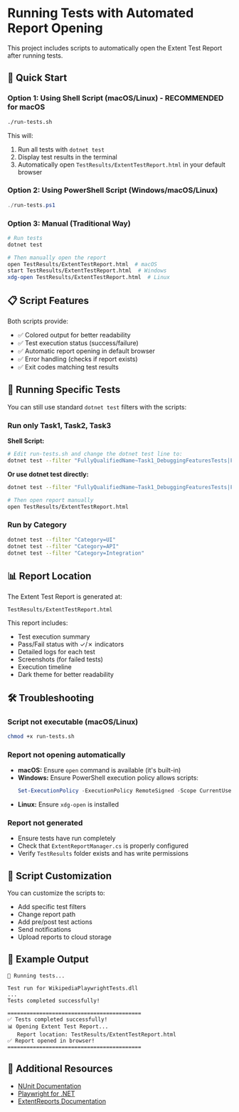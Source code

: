 # Running Tests with Automated Report Opening

This project includes scripts to automatically open the Extent Test Report after running tests.

## 🚀 Quick Start

### Option 1: Using Shell Script (macOS/Linux) - **RECOMMENDED for macOS**

```bash
./run-tests.sh
```

This will:
1. Run all tests with `dotnet test`
2. Display test results in the terminal
3. Automatically open `TestResults/ExtentTestReport.html` in your default browser

### Option 2: Using PowerShell Script (Windows/macOS/Linux)

```powershell
./run-tests.ps1
```

### Option 3: Manual (Traditional Way)

```bash
# Run tests
dotnet test

# Then manually open the report
open TestResults/ExtentTestReport.html  # macOS
start TestResults/ExtentTestReport.html  # Windows
xdg-open TestResults/ExtentTestReport.html  # Linux
```

## 📋 Script Features

Both scripts provide:
- ✅ Colored output for better readability
- ✅ Test execution status (success/failure)
- ✅ Automatic report opening in default browser
- ✅ Error handling (checks if report exists)
- ✅ Exit codes matching test results

## 🎯 Running Specific Tests

You can still use standard `dotnet test` filters with the scripts:

### Run only Task1, Task2, Task3

**Shell Script:**
```bash
# Edit run-tests.sh and change the dotnet test line to:
dotnet test --filter "FullyQualifiedName~Task1_DebuggingFeaturesTests|FullyQualifiedName~Task2_MicrosoftDevToolsTests|FullyQualifiedName~Task3_ColorThemeTests"
```

**Or use dotnet test directly:**
```bash
dotnet test --filter "FullyQualifiedName~Task1_DebuggingFeaturesTests|FullyQualifiedName~Task2_MicrosoftDevToolsTests|FullyQualifiedName~Task3_ColorThemeTests"

# Then open report manually
open TestResults/ExtentTestReport.html
```

### Run by Category

```bash
dotnet test --filter "Category=UI"
dotnet test --filter "Category=API"
dotnet test --filter "Category=Integration"
```

## 📊 Report Location

The Extent Test Report is generated at:
```
TestResults/ExtentTestReport.html
```

This report includes:
- Test execution summary
- Pass/Fail status with ✓/✗ indicators
- Detailed logs for each test
- Screenshots (for failed tests)
- Execution timeline
- Dark theme for better readability

## 🛠️ Troubleshooting

### Script not executable (macOS/Linux)
```bash
chmod +x run-tests.sh
```

### Report not opening automatically
- **macOS:** Ensure `open` command is available (it's built-in)
- **Windows:** Ensure PowerShell execution policy allows scripts:
  ```powershell
  Set-ExecutionPolicy -ExecutionPolicy RemoteSigned -Scope CurrentUser
  ```
- **Linux:** Ensure `xdg-open` is installed

### Report not generated
- Ensure tests have run completely
- Check that `ExtentReportManager.cs` is properly configured
- Verify `TestResults` folder exists and has write permissions

## 📝 Script Customization

You can customize the scripts to:
- Add specific test filters
- Change report path
- Add pre/post test actions
- Send notifications
- Upload reports to cloud storage

## 🎨 Example Output

```
🧪 Running tests...

Test run for WikipediaPlaywrightTests.dll
...
Tests completed successfully!

==========================================
✅ Tests completed successfully!
📊 Opening Extent Test Report...
   Report location: TestResults/ExtentTestReport.html
✅ Report opened in browser!
==========================================
```

## 🔗 Additional Resources

- [NUnit Documentation](https://docs.nunit.org/)
- [Playwright for .NET](https://playwright.dev/dotnet/)
- [ExtentReports Documentation](https://www.extentreports.com/)
